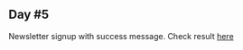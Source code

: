 ## Day #5

Newsletter signup with success message. Check result [here](https://anddyluciano.github.io/Daily-UI/05/index)
